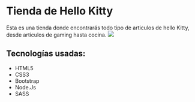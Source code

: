 <h1>
   Tienda de Hello Kitty 
</h1>

<p>
    Esta es una tienda donde encontrarás todo tipo de articulos de hello Kitty, desde articulos de gaming hasta cocina.
    <img src="http://jellycakes2.weebly.com/uploads/7/8/5/9/7859657/banner-kitty_orig.png"></img>
</p>

<h2>
    Tecnologías usadas:
</h2>

<ul>
    <li>HTML5</li>
    <li>CSS3</li>
    <li>Bootstrap</li>
    <li>Node.Js</li>
    <li>SASS</li>
</ul>
